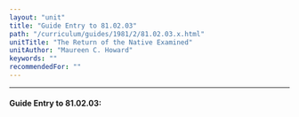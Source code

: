 ```yaml
---
layout: "unit"
title: "Guide Entry to 81.02.03"
path: "/curriculum/guides/1981/2/81.02.03.x.html"
unitTitle: "The Return of the Native Examined"
unitAuthor: "Maureen C. Howard"
keywords: ""
recommendedFor: ""
---
```

<body>
<hr/>
<h4>
Guide Entry to 81.02.03:
</h4>
</body>